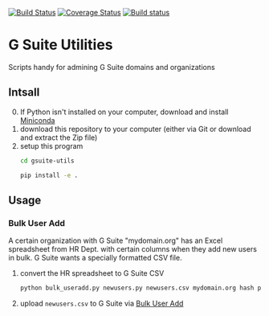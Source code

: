[![Build Status](https://travis-ci.com/scivision/gsuite-utils.svg?branch=master)](https://travis-ci.com/scivision/gsuite-utils)
[![Coverage Status](https://coveralls.io/repos/github/scivision/gsuite-utils/badge.svg?branch=master)](https://coveralls.io/github/scivision/gsuite-utils?branch=master)
[![Build status](https://ci.appveyor.com/api/projects/status/ueipv1fj9ay8f0sq?svg=true)](https://ci.appveyor.com/project/scivision/gsuite-utils)

# G Suite Utilities

Scripts handy for admining G Suite domains and organizations


## Intsall

0. If Python isn't installed on your computer, download and install
   [Miniconda](https://repo.continuum.io/miniconda/Miniconda3-latest-Linux-x86_64.sh)
1. download this repository to your computer (either via Git or download and extract the Zip file)
2. setup this program
   ```sh
   cd gsuite-utils

   pip install -e .
   ```

## Usage

### Bulk User Add
A certain organization with G Suite "mydomain.org" has an Excel spreadsheet from HR Dept. with certain columns when they add new users in bulk.
G Suite wants a specially formatted CSV file.

1. convert the HR spreadsheet to G Suite CSV
   ```sh
   python bulk_useradd.py newusers.py newusers.csv mydomain.org hash password_length
   ```
2. upload `newusers.csv` to G Suite via [Bulk User Add](https://support.google.com/a/answer/40057)
